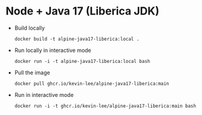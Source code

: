 # Node + Java 17 (Liberica JDK)

* Build locally
  ```shell
  docker build -t alpine-java17-liberica:local .
  ```

* Run locally in interactive mode
  ```shell
  docker run -i -t alpine-java17-liberica:local bash
  ```

* Pull the image
  ```shell
  docker pull ghcr.io/kevin-lee/alpine-java17-liberica:main
  ```

* Run in interactive mode
  ```shell
  docker run -i -t ghcr.io/kevin-lee/alpine-java17-liberica:main bash
  ```
